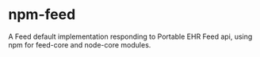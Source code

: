# npm-feed
A Feed default implementation responding to Portable EHR Feed api, using npm for feed-core and node-core modules.
